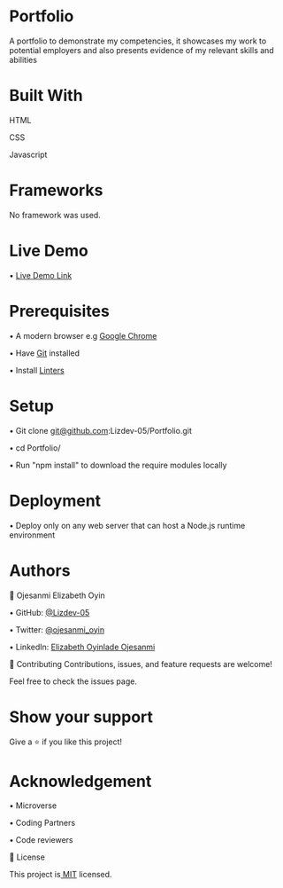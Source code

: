 # Portfolio
A portfolio to demonstrate my competencies, it showcases my work to potential employers and also presents evidence of my relevant skills and abilities

# Built With
HTML

CSS

Javascript

# Frameworks
No framework was used.

# Live Demo
•  [Live Demo Link](https://lizdevs-porfolio.netlify.app/)

# Prerequisites
• A modern browser e.g [Google Chrome](https://www.googlechrome.com)

• Have [Git](https://www.git-scm.com/downloads) installed

• Install [Linters]( https://stylelint.io/)

# Setup
• Git clone git@github.com:Lizdev-05/Portfolio.git

•  cd Portfolio/

• Run "npm install" to download the require modules locally

# Deployment
• Deploy only on any web server that can host a Node.js runtime environment

# Authors
👤 Ojesanmi Elizabeth Oyin


• GitHub: [@Lizdev-05](https://github.com/Lizdev-05)

• Twitter: [@ojesanmi_oyin](https://twitter.com/ojesanmi_oyin)

• LinkedIn: [Elizabeth Oyinlade Ojesanmi](https://www.linkedin.com/in/elizabeth-oyinlade-ojesanmi-0702aa16a)



🤝 Contributing
Contributions, issues, and feature requests are welcome!

Feel free to check the issues page.


# Show your support
Give a ⭐️ if you like this project!

# Acknowledgement
•  Microverse

•  Coding Partners

• Code reviewers

📝 License

This project is[ MIT](https://github.com/microverseinc/readme-template/blob/master/MIT.md) licensed.

